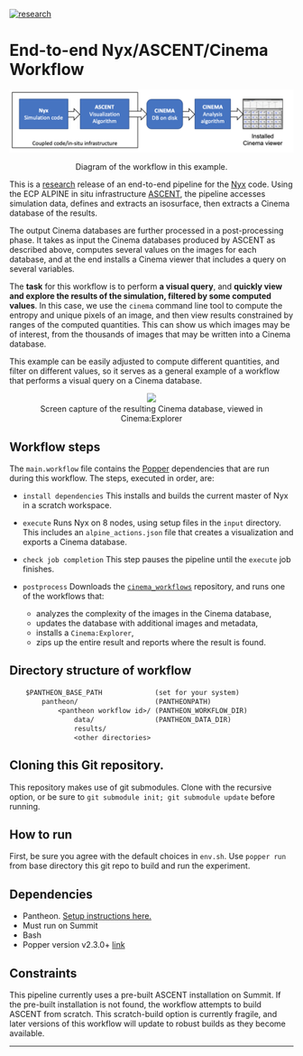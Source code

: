 [![research](https://pantheonscience.github.io/states/research.png)](https://pantheonscience.github.io/standards/)

# End-to-end Nyx/ASCENT/Cinema Workflow

<p align="center">
    <img width="750" src="img/workflow.png"/>
</p>
<p align="center">Diagram of the workflow in this example.</p>

This is a [research](https://pantheonscience.github.io/standards/) release of an end-to-end pipeline for the [Nyx](https://amrex-astro.github.io/Nyx) code. Using the ECP ALPINE in situ infrastructure [ASCENT](https://github.com/Alpine-DAV/ascent), the pipeline accesses simulation data, defines and extracts an isosurface, then extracts a Cinema database of the results.

The output Cinema databases are further processed in a post-processing phase. It takes as input the Cinema databases produced by ASCENT as described above, computes several values on the images for each database, and at the end installs a Cinema viewer that includes a query on several variables.

The **task** for this workflow is to perform **a visual query**, and **quickly view and explore the results of the simulation, filtered by some computed values**. In this case, we use the `cinema` command line tool to compute the entropy and unique pixels of an image, and then view results constrained by ranges of the computed quantities. This can show us which images may be of interest, from the thousands of images that may be written into a Cinema database. 

This example can be easily adjusted to compute different quantities, and filter on different values, so it serves as a general example of a workflow that performs a visual query on a Cinema database.

<p align="center">
<img width="500" src="img/cinema.png"/>
<br/>
Screen capture of the resulting Cinema database, viewed in Cinema:Explorer
</p>

## Workflow steps

The `main.workflow` file contains the [Popper](https://falsifiable.us) dependencies that are run during this workflow. The steps, executed in order, are:

- `install dependencies` This installs and builds the current master of Nyx in a scratch workspace.

- `execute` Runs Nyx on 8 nodes, using setup files in the `input` directory. This includes an `alpine_actions.json` file that creates a visualization and exports a Cinema database. 

- `check job completion` This step pauses the pipeline until the `execute` job finishes.

- `postprocess` Downloads the [`cinema_workflows`](https://github.com/cinemascience/cinema_workflows) repository, and runs one of the workflows that: 
    - analyzes the complexity of the images in the Cinema database, 
    - updates the database with additional images and metadata, 
    - installs a `Cinema:Explorer`,
    - zips up the entire result and reports where the result is found.


## Directory structure of workflow

```
    $PANTHEON_BASE_PATH             (set for your system)
        pantheon/                   (PANTHEONPATH)
            <pantheon workflow id>/ (PANTHEON_WORKFLOW_DIR)
                data/               (PANTHEON_DATA_DIR)
                results/
                <other directories>		
```

## Cloning this Git repository.

This repository makes use of git submodules. Clone with the recursive option, or be sure to `git submodule init; git submodule update` before running.

## How to run

First, be sure you agree with the default choices in `env.sh`. Use `popper run` from base directory this git repo to build and run the experiment.


## Dependencies

- Pantheon. [Setup instructions here.](https://github.com/pantheonscience/ECP-Artifacts/blob/master/usage.md)
- Must run on Summit
- Bash
- Popper version v2.3.0+ [link](https://falsifiable.us)

## Constraints

This pipeline currently uses a pre-built ASCENT installation on Summit. If the pre-built installation is not found, the workflow attempts to build ASCENT from scratch. This scratch-build option is currently fragile, and later versions of this workflow will update to robust builds as they become available.

---
<!--- placeholder for LAUR
<small>LA-UR</small>
--->
